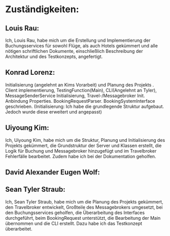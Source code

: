 # Zuständigkeiten:

## Louis Rau:
Ich, Louis Rau, habe mich um die Erstellung und Implementierung der Buchungsservices für sowohl Flüge, als auch Hotels gekümmert und alle nötigen schriftlichen Dokumente, einschließlich Beschreibung der Architektur und des Testkonzepts, angefertigt.

## Konrad Lorenz:
Initialisierung (angelehnt an Kims Vorarbeit) und Planung des Projekts . Client implementierung, TestingFunction(Main), CLI(Angelehnt an Tyler), MessageSenderService Initialisierung, Travel-/Messagebroker Init.
Anbindung Properties. BookingRequestParser. BookingSystemInterface geschrieben.
(Initialisierung: Ich habe die grundlegende Struktur aufgebaut. Jedoch wurde diese erweitert und angepasst)
## Uiyoung Kim:
Ich, Uiyoung Kim, habe mich um die Struktur, Planung und Initialisierung des Projekts gekümmert, die Grundstruktur der Server und Klassen erstellt, die Logik für Buchung und Messagebroker hinzugefügt und im Travelbroker Fehlerfälle bearbeitet. Zudem habe ich bei der Dokumentation geholfen.

## David Alexander Eugen Wolf:


## Sean Tyler Straub:
Ich, Sean Tyler Straub, habe mich um die Planung des Projekts gekümmert, den Travelbroker entwickelt, Großteile des Messagebrokers umgesetzt, bei den Buchungsservices geholfen, die Überarbeitung des Interfaces durchgeführt, beim BookingRequest unterstützt, die Bearbeitung der Main übernommen und die CLI erstellt. Dazu habe ich das Testkonzept überarbeitet.
